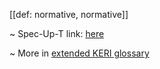 [[def: normative, normative]]

~ Spec-Up-T link: <a href='https://weboftrust.github.io/WOT-terms/docs/glossary/normative'>here</a>

~ More in <a href="https://weboftrust.github.io/WOT-terms/docs/glossary/normative">extended KERI glossary</a>
